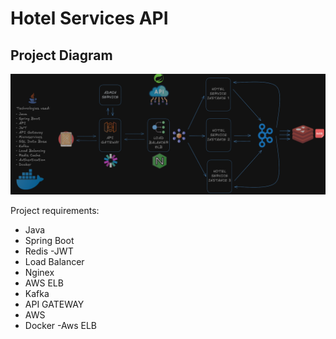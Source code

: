 ﻿# Hotel Services API

## Project Diagram
![Alt text](src/images/HotelServiceDiagram.png)

Project requirements:

- Java
- Spring Boot
- Redis
-JWT
- Load Balancer
- Nginex
- AWS ELB
- Kafka
- API GATEWAY
- AWS
- Docker
-Aws ELB